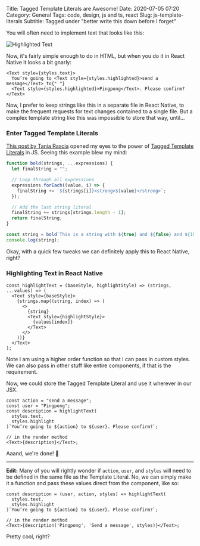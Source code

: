 Title: Tagged Template Literals are Awesome!
Date: 2020-07-05 07:20
Category: General
Tags: code, design, js and ts, react
Slug: js-template-literals
Subtitle: Tagged under "better write this down before I forget"

You will often need to implement text that looks like this:

![Highlighted Text]({filename}/images/highlighted-text.png)

Now, it's fairly simple enough to do in HTML, but when you do it in React Native
it looks a bit gnarly:

```
<Text style={styles.text}>
  You’re going to <Text style={styles.highlighted}>send a message</Text> to{" "}
  <Text style={styles.highlighted}>Pingpong</Text>. Please confirm?
</Text>
```

Now, I prefer to keep strings like this in a separate file in React Native, to make
the frequent requests for text changes contained to a single file. But a complex
template string like this was impossible to store that way, until...

### Enter Tagged Template Literals

[This post by Tania Rascia][1] opened my eyes to the power of [Tagged Template Literals][2]
in JS. Seeing this example blew my mind:

```js
function bold(strings, ...expressions) {
  let finalString = "";

  // Loop through all expressions
  expressions.forEach((value, i) => {
    finalString += `${strings[i]}<strong>${value}</strong>`;
  });

  // Add the last string literal
  finalString += strings[strings.length - 1];
  return finalString;
}

const string = bold`This is a string with ${true} and ${false} and ${100} interpolated inside.`;
console.log(string);
```

Okay, with a quick few tweaks we can definitely apply this to React Native, right?

### Highlighting Text in React Native

```
const highlightText = (baseStyle, highlightStyle) => (strings, ...values) => (
  <Text style={baseStyle}>
    {strings.map((string, index) => (
      <>
        {string}
        <Text style={highlightStyle}>
          {values[index]}
        </Text>
      </>
    ))}
  </Text>
);
```

Note I am using a higher order function so that I can pass in custom styles. We can also
pass in other stuff like entire components, if that is the requirement.

Now, we could store the Tagged Template Literal and use it wherever in our JSX.

```
const action = "send a message";
const user = "Pingpong";
const description = highlightText(
  styles.text,
  styles.highlight
)`You’re going to ${action} to ${user}. Please confirm?`;

// in the render method
<Text>{description}</Text>;
```

Aaand, we're done! 🎉

---

**Edit:** Many of you will rightly wonder if `action`, `user`, and `styles` will need
to be defined in the same file as the Template Literal. No, we can simply make it a
function and pass these values direct from the component, like so:

```
const description = (user, action, styles) => highlightText(
  styles.text,
  styles.highlight
)`You’re going to ${action} to ${user}. Please confirm?`;

// in the render method
<Text>{description('Pingpong', 'Send a message', styles)}</Text>;
```

Pretty cool, right?

[1]: https://www.taniarascia.com/understanding-template-literals/
[2]: https://developer.mozilla.org/en-US/docs/Web/JavaScript/Reference/Template_literals

